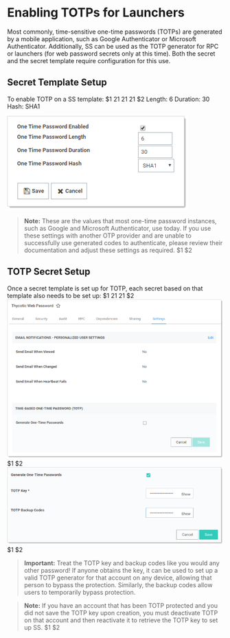 [title]: # (Enabling TOTPs for Launchers)
[tags]: # (Authentication, Credentials, TOTP)
[priority]: #

# Enabling TOTPs for Launchers

Most commonly, time-sensitive one-time passwords (TOTPs) are generated by a mobile application, such as Google Authenticator or Microsoft Authenticator. Additionally, SS can be used as the TOTP generator for RPC or launchers (for web password secrets only at this time). Both the secret and the secret template require configuration for this use.

## Secret Template Setup

To enable TOTP on a SS template:
$1
$2$1
$2$1
$2$1
$2
   Length: 6
   Duration: 30
   Hash: SHA1

   ![image-20191113134048886](images/image-20191113134048886.png)

   > **Note:** These are the values that most one-time password instances, such as Google and Microsoft Authenticator, use today. If you use these settings with another OTP provider and are unable to successfully use generated codes to authenticate, please review their documentation and adjust these settings as required.
$1
$2
## TOTP Secret Setup

Once a secret template is set up for TOTP, each secret based on that template also needs to be set up:
$1
$2$1
$2$1
$2
   ![image-20191113135654468](images/image-20191113135654468.png)
$1
$2
   ![image-20191114092731354](images/image-20191114092731354.png)
$1
$2
   > **Important:** Treat the TOTP key and backup codes like you would any other password! If anyone obtains the key, it can be used to set up a valid TOTP generator for that account on any device, allowing that person to bypass the protection. Similarly, the backup codes allow users to temporarily bypass protection.

   > **Note:** If you have an account that has been TOTP protected and you did not save the TOTP key upon creation, you must deactivate TOTP on that account and then reactivate it to retrieve the TOTP key to set up SS.
$1
$2